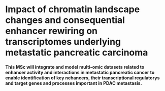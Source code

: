 # Impact of chromatin landscape changes and consequential enhancer rewiring on transcriptomes underlying metastatic pancreatic carcinoma 
#### This MSc will integrate and model multi-omic datasets related to enhancer activity and interactions in metastatic pancreatic cancer to enable identification of key nehancers, their transcriptional regulatorys and target genes and processes important in PDAC metastasis. 
